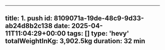 
  ---
  title: 1. push
  id: 8109071a-19de-48c9-9d33-ab24d8b2c138
  date: 2025-04-11T11:04:29+00:00
  tags: []
  type: 'hevy'
  totalWeightInKg: 3,902.5kg
  duration: 32 min
  ---